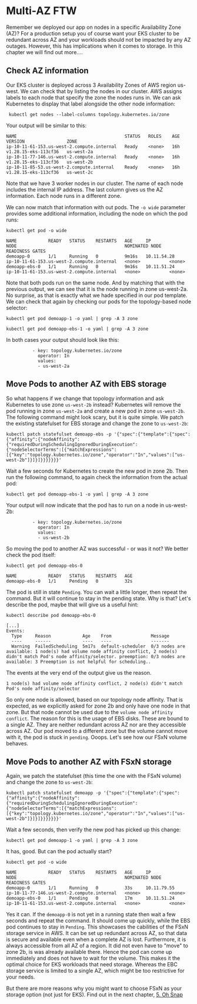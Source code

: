 # Multi-AZ FTW

Remember we deployed our app on nodes in a specific Availability Zone (AZ)? For a production setup you of course want your EKS cluster to be redundant across AZ and your workloads should not be impacted by any AZ outages. However, this has implications when it comes to storage. In this chapter we will find out more....

## Check AZ information

Our EKS cluster is deployed across 3 Availability Zones of AWS region us-west. We can check that by listing the nodes in our cluster. AWS assigns labels to each node that specify the zone the nodes runs in. We can ask Kubernetes to display that label alongside the other node information:

```console
 kubectl get nodes --label-columns topology.kubernetes.io/zone
```

Your output will be similar to this:

```console
NAME                                         STATUS   ROLES    AGE   VERSION                ZONE
ip-10-11-61-153.us-west-2.compute.internal   Ready    <none>   16h   v1.28.15-eks-113cf36   us-west-2a
ip-10-11-77-146.us-west-2.compute.internal   Ready    <none>   16h   v1.28.15-eks-113cf36   us-west-2b
ip-10-11-85-53.us-west-2.compute.internal    Ready    <none>   16h   v1.28.15-eks-113cf36   us-west-2c
```

Note that we have 3 worker nodes in our cluster. The name of each node includes the internal IP address. The last column gives us the AZ information. Each node runs in a different zone.

We can now match that information with out pods. The `-o wide` parameter provides some additional information, including the node on which the pod runs:

```console
kubectl get pod -o wide
```

```console
NAME            READY   STATUS    RESTARTS   AGE     IP             NODE                                         NOMINATED NODE   READINESS GATES
demoapp-0       1/1     Running   0          9m16s   10.11.54.28    ip-10-11-61-153.us-west-2.compute.internal   <none>           <none>
demoapp-ebs-0   1/1     Running   0          9m16s   10.11.51.24    ip-10-11-61-153.us-west-2.compute.internal   <none>           <none>
```

Note that both pods run on the same node. And by matching that with the previous output, we can see that it is the node running in zone us-west-2a. No surprise, as that is exactly what we hade specified in our pod template. We can check that again by checking our pods for the topology-based node selector:

```console
kubectl get pod demoapp-1 -o yaml | grep -A 3 zone
```

```console
kubectl get pod demoapp-ebs-1 -o yaml | grep -A 3 zone
```

In both cases your output should look like this:

```console
          - key: topology.kubernetes.io/zone
            operator: In
            values:
            - us-west-2a
```

## Move Pods to another AZ with EBS storage

So what happens if we change that topology information and ask Kubernetes to use zone `us-west-2b` instead? Kubernetes will remove the pod running in zone `us-west-2a` and create a new pod in zone `us-west-2b`. The following command might look scary, but it is quite simple. We patch the existing statefulset for EBS storage and change the zone to `us-west-2b`:

```console
kubectl patch statefulset demoapp-ebs -p '{"spec":{"template":{"spec":{"affinity":{"nodeAffinity":{"requiredDuringSchedulingIgnoredDuringExecution":{"nodeSelectorTerms":[{"matchExpressions":[{"key":"topology.kubernetes.io/zone","operator":"In","values":["us-west-2b"]}]}]}}}}}}}'
```

Wait a few seconds for Kubernetes to create the new pod in zone 2b. Then run the following command, to again check the information from the actual pod:

```console
kubectl get pod demoapp-ebs-1 -o yaml | grep -A 3 zone
```

Your output will now indicate that the pod has to run on a node in us-west-2b:

```console
          - key: topology.kubernetes.io/zone
            operator: In
            values:
            - us-west-2b
```

So moving the pod to another AZ was successful - or was it not? We better check the pod itself:

```console
kubectl get pod demoapp-ebs-0
```

```console
NAME            READY   STATUS    RESTARTS   AGE
demoapp-ebs-0   1/1     Pending   0          32s
```

The pod is still in state `Pending`. You can wait a little longer, then repeat the command. But it will continue to stay in the pending state. Why is that? Let's describe the pod, maybe that will give us a useful hint:

```console
kubectl describe pod demoapp-ebs-0
```

```console
[...]
Events:
  Type     Reason            Age    From               Message
  ----     ------            ----   ----               -------
  Warning  FailedScheduling  5m17s  default-scheduler  0/3 nodes are available: 1 node(s) had volume node affinity conflict, 2 node(s) didn't match Pod's node affinity/selector. preemption: 0/3 nodes are available: 3 Preemption is not helpful for scheduling..
```

The events at the very end of the output give us the reason.

`1 node(s) had volume node affinity conflict, 2 node(s) didn't match Pod's node affinity/selector`

So only one node is allowed, based on our topology node affinity. That is expected, as we explicitly asked for zone 2b and only have one node in that zone. But that node cannot be used due to the `volume node affinity conflict`. The reason for this is the usage of EBS disks. These are bound to a single AZ. They are neither redundant across AZ nor are they accessible across AZ. Our pod moved to a different zone but the volume cannot move with it, the pod is stuck in `pending`. Ooops. Let's see how our FSxN volume behaves.

## Move Pods to another AZ with FSxN storage

Again, we patch the statefulset (this time the one with the FSxN volume) and change the zone to `us-west-2b`:

```console
kubectl patch statefulset demoapp -p '{"spec":{"template":{"spec":{"affinity":{"nodeAffinity":{"requiredDuringSchedulingIgnoredDuringExecution":{"nodeSelectorTerms":[{"matchExpressions":[{"key":"topology.kubernetes.io/zone","operator":"In","values":["us-west-2b"]}]}]}}}}}}}'
```

Wait a few seconds, then verify the new pod has picked up this change:

```console
kubectl get pod demoapp-1 -o yaml | grep -A 3 zone
```

It has, good. But can the pod actually start?

```console
kubectl get pod -o wide
```

```console
NAME            READY   STATUS    RESTARTS   AGE     IP             NODE                                         NOMINATED NODE   READINESS GATES
demoapp-0       1/1     Running   0          33s     10.11.79.55    ip-10-11-77-146.us-west-2.compute.internal   <none>           <none>
demoapp-ebs-0   1/1     Pending   0          17m     10.11.51.24    ip-10-11-61-153.us-west-2.compute.internal   <none>           <none>
```

Yes it can. If the `demoapp-0` is not yet in a running state then wait a few seconds and repeat the command. It should come up quickly, while the EBS pod continues to stay in `Pending`. This showcases the cabilities of the FSxN storage service in AWS. It can be set up redundant across AZ, so that data is secure and available even when a complete AZ is lost. Furthermore, it is always accessible from all AZ of a region. It did not even have to "move" to zone 2b, is was already available there. Hence the pod can come up immediately and does not have to wait for the volume. This makes it the optimal choice for EKS workloads that need storage. Whereas the EBC storage service is limited to a single AZ, which might be too restrictive for your needs.

But there are more reasons why you might want to choose FSxN as your storage option (not just for EKS). Find out in the next chapter, [5. Oh Snap](/labguide/snapshots/README.md)
